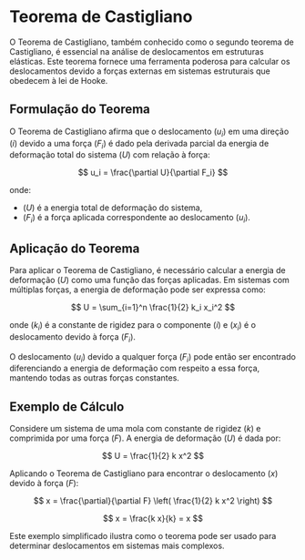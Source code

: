 # Teorema de Castigliano

O Teorema de Castigliano, também conhecido como o segundo teorema de Castigliano, é essencial na análise de deslocamentos em estruturas elásticas. Este teorema fornece uma ferramenta poderosa para calcular os deslocamentos devido a forças externas em sistemas estruturais que obedecem à lei de Hooke.

## Formulação do Teorema

O Teorema de Castigliano afirma que o deslocamento ($u_i$) em uma direção ($i$) devido a uma força ($F_i$) é dado pela derivada parcial da energia de deformação total do sistema ($U$) com relação à força:

$$ u_i = \frac{\partial U}{\partial F_i} $$

onde:
- ($U$) é a energia total de deformação do sistema,
- ($F_i$) é a força aplicada correspondente ao deslocamento ($u_i$).

## Aplicação do Teorema

Para aplicar o Teorema de Castigliano, é necessário calcular a energia de deformação ($U$) como uma função das forças aplicadas. Em sistemas com múltiplas forças, a energia de deformação pode ser expressa como:

$$ U = \sum_{i=1}^n \frac{1}{2} k_i x_i^2 $$

onde ($k_i$) é a constante de rigidez para o componente ($i$) e ($x_i$) é o deslocamento devido à força ($F_i$).

O deslocamento ($u_i$) devido a qualquer força ($F_i$) pode então ser encontrado diferenciando a energia de deformação com respeito a essa força, mantendo todas as outras forças constantes.

## Exemplo de Cálculo

Considere um sistema de uma mola com constante de rigidez ($k$) e comprimida por uma força ($F$). A energia de deformação ($U$) é dada por:

$$ U = \frac{1}{2} k x^2 $$

Aplicando o Teorema de Castigliano para encontrar o deslocamento ($x$) devido à força ($F$):

$$ x = \frac{\partial}{\partial F} \left( \frac{1}{2} k x^2 \right) $$

$$ x = \frac{k x}{k} = x $$

Este exemplo simplificado ilustra como o teorema pode ser usado para determinar deslocamentos em sistemas mais complexos.
